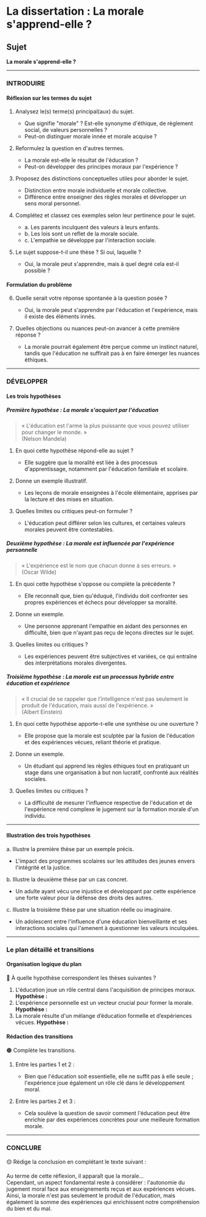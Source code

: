 # La dissertation : La morale s'apprend-elle ?

## Sujet
**La morale s'apprend-elle ?**

---

### INTRODUIRE

#### Réflexion sur les termes du sujet

1. Analysez le(s) terme(s) principal(aux) du sujet.
   - Que signifie "morale" ? Est-elle synonyme d'éthique, de règlement social, de valeurs personnelles ?
   - Peut-on distinguer morale innée et morale acquise ?
  
2. Reformulez la question en d'autres termes.
   - La morale est-elle le résultat de l'éducation ?
   - Peut-on développer des principes moraux par l'expérience ?

3. Proposez des distinctions conceptuelles utiles pour aborder le sujet.
   - Distinction entre morale individuelle et morale collective.
   - Différence entre enseigner des règles morales et développer un sens moral personnel.

4. Complétez et classez ces exemples selon leur pertinence pour le sujet.
   - a. Les parents inculquent des valeurs à leurs enfants.
   - b. Les lois sont un reflet de la morale sociale.
   - c. L'empathie se développe par l'interaction sociale.
  
5. Le sujet suppose-t-il une thèse ? Si oui, laquelle ?
   - Oui, la morale peut s'apprendre, mais à quel degré cela est-il possible ?

#### Formulation du problème

6. Quelle serait votre réponse spontanée à la question posée ?
   - Oui, la morale peut s'apprendre par l'éducation et l'expérience, mais il existe des éléments innés.

7. Quelles objections ou nuances peut-on avancer à cette première réponse ?
   - La morale pourrait également être perçue comme un instinct naturel, tandis que l'éducation ne suffirait pas à en faire émerger les nuances éthiques.

---

### DÉVELOPPER

#### Les trois hypothèses

##### Première hypothèse : La morale s'acquiert par l'éducation

> « L'éducation est l'arme la plus puissante que vous pouvez utiliser pour changer le monde. »  
> (Nelson Mandela)

1. En quoi cette hypothèse répond-elle au sujet ?
   - Elle suggère que la moralité est liée à des processus d'apprentissage, notamment par l'éducation familiale et scolaire.

2. Donne un exemple illustratif.
   - Les leçons de morale enseignées à l'école élémentaire, apprises par la lecture et des mises en situation.

3. Quelles limites ou critiques peut-on formuler ?
   - L'éducation peut différer selon les cultures, et certaines valeurs morales peuvent être contestables.

##### Deuxième hypothèse : La morale est influencée par l'expérience personnelle

> « L'expérience est le nom que chacun donne à ses erreurs. »  
> (Oscar Wilde)

1. En quoi cette hypothèse s'oppose ou complète la précédente ?
   - Elle reconnaît que, bien qu'éduqué, l'individu doit confronter ses propres expériences et échecs pour développer sa moralité.

2. Donne un exemple.
   - Une personne apprenant l'empathie en aidant des personnes en difficulté, bien que n'ayant pas reçu de leçons directes sur le sujet.

3. Quelles limites ou critiques ?
   - Les expériences peuvent être subjectives et variées, ce qui entraîne des interprétations morales divergentes.

##### Troisième hypothèse : La morale est un processus hybride entre éducation et expérience

> « Il crucial de se rappeler que l’intelligence n'est pas seulement le produit de l'éducation, mais aussi de l'expérience. »  
> (Albert Einstein)

1. En quoi cette hypothèse apporte-t-elle une synthèse ou une ouverture ?
   - Elle propose que la morale est sculptée par la fusion de l'éducation et des expériences vécues, reliant théorie et pratique.

2. Donne un exemple.
   - Un étudiant qui apprend les règles éthiques tout en pratiquant un stage dans une organisation à but non lucratif, confronté aux réalités sociales.

3. Quelles limites ou critiques ?
   - La difficulté de mesurer l'influence respective de l'éducation et de l'expérience rend complexe le jugement sur la formation morale d'un individu.

---

#### Illustration des trois hypothèses

a. Illustre la première thèse par un exemple précis.
   - L'impact des programmes scolaires sur les attitudes des jeunes envers l'intégrité et la justice.

b. Illustre la deuxième thèse par un cas concret.
   - Un adulte ayant vécu une injustice et développant par cette expérience une forte valeur pour la défense des droits des autres.

c. Illustre la troisième thèse par une situation réelle ou imaginaire.
   - Un adolescent entre l'influence d'une éducation bienveillante et ses interactions sociales qui l'amenent à questionner les valeurs inculquées.

---

### Le plan détaillé et transitions

#### Organisation logique du plan

🔴 À quelle hypothèse correspondent les thèses suivantes ?

1. L'éducation joue un rôle central dans l'acquisition de principes moraux. **Hypothèse :**
2. L'expérience personnelle est un vecteur crucial pour former la morale. **Hypothèse :**
3. La morale résulte d'un mélange d’éducation formelle et d’expériences vécues. **Hypothèse :**

#### Rédaction des transitions

🟠 Complète les transitions.

1. Entre les parties 1 et 2 :  
   - Bien que l'éducation soit essentielle, elle ne suffit pas à elle seule ; l'expérience joue également un rôle clé dans le développement moral.
  
2. Entre les parties 2 et 3 :  
   - Cela soulève la question de savoir comment l'éducation peut être enrichie par des expériences concrètes pour une meilleure formation morale.

---

### CONCLURE

🟡 Rédige la conclusion en complétant le texte suivant :

Au terme de cette réflexion, il apparaît que la morale…  
Cependant, un aspect fondamental reste à considérer : l'autonomie du jugement moral face aux enseignements reçus et aux expériences vécues.  
Ainsi, la morale n'est pas seulement le produit de l'éducation, mais également la somme des expériences qui enrichissent notre compréhension du bien et du mal.